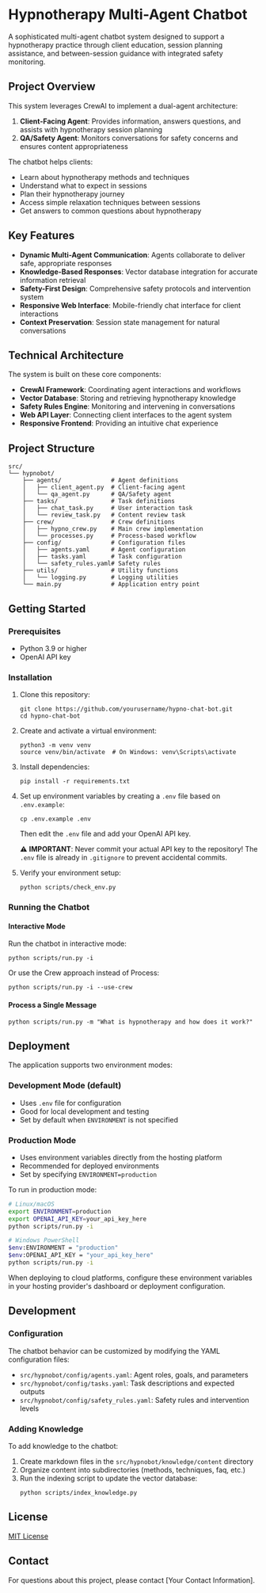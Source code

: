 # Hypnotherapy Multi-Agent Chatbot

A sophisticated multi-agent chatbot system designed to support a hypnotherapy practice through client education, session planning assistance, and between-session guidance with integrated safety monitoring.

## Project Overview

This system leverages CrewAI to implement a dual-agent architecture:

1. **Client-Facing Agent**: Provides information, answers questions, and assists with hypnotherapy session planning
2. **QA/Safety Agent**: Monitors conversations for safety concerns and ensures content appropriateness

The chatbot helps clients:
- Learn about hypnotherapy methods and techniques
- Understand what to expect in sessions
- Plan their hypnotherapy journey
- Access simple relaxation techniques between sessions
- Get answers to common questions about hypnotherapy

## Key Features

- **Dynamic Multi-Agent Communication**: Agents collaborate to deliver safe, appropriate responses
- **Knowledge-Based Responses**: Vector database integration for accurate information retrieval
- **Safety-First Design**: Comprehensive safety protocols and intervention system
- **Responsive Web Interface**: Mobile-friendly chat interface for client interactions
- **Context Preservation**: Session state management for natural conversations

## Technical Architecture

The system is built on these core components:

- **CrewAI Framework**: Coordinating agent interactions and workflows
- **Vector Database**: Storing and retrieving hypnotherapy knowledge
- **Safety Rules Engine**: Monitoring and intervening in conversations
- **Web API Layer**: Connecting client interfaces to the agent system
- **Responsive Frontend**: Providing an intuitive chat experience

## Project Structure

```
src/
└── hypnobot/
    ├── agents/              # Agent definitions
    │   ├── client_agent.py  # Client-facing agent 
    │   └── qa_agent.py      # QA/Safety agent
    ├── tasks/               # Task definitions
    │   ├── chat_task.py     # User interaction task
    │   └── review_task.py   # Content review task
    ├── crew/                # Crew definitions
    │   ├── hypno_crew.py    # Main crew implementation
    │   └── processes.py     # Process-based workflow
    ├── config/              # Configuration files
    │   ├── agents.yaml      # Agent configuration
    │   ├── tasks.yaml       # Task configuration
    │   └── safety_rules.yaml# Safety rules
    ├── utils/               # Utility functions
    │   └── logging.py       # Logging utilities
    └── main.py              # Application entry point
```

## Getting Started

### Prerequisites

- Python 3.9 or higher
- OpenAI API key

### Installation

1. Clone this repository:
   ```
   git clone https://github.com/yourusername/hypno-chat-bot.git
   cd hypno-chat-bot
   ```

2. Create and activate a virtual environment:
   ```
   python3 -m venv venv
   source venv/bin/activate  # On Windows: venv\Scripts\activate
   ```

3. Install dependencies:
   ```
   pip install -r requirements.txt
   ```

4. Set up environment variables by creating a `.env` file based on `.env.example`:
   ```
   cp .env.example .env
   ```
   Then edit the `.env` file and add your OpenAI API key.

   ⚠️ **IMPORTANT**: Never commit your actual API key to the repository! The `.env` file is already in `.gitignore` to prevent accidental commits.

5. Verify your environment setup:
   ```
   python scripts/check_env.py
   ```

### Running the Chatbot

#### Interactive Mode

Run the chatbot in interactive mode:

```
python scripts/run.py -i
```

Or use the Crew approach instead of Process:

```
python scripts/run.py -i --use-crew
```

#### Process a Single Message

```
python scripts/run.py -m "What is hypnotherapy and how does it work?"
```

## Deployment

The application supports two environment modes:

### Development Mode (default)

- Uses `.env` file for configuration
- Good for local development and testing
- Set by default when `ENVIRONMENT` is not specified

### Production Mode

- Uses environment variables directly from the hosting platform
- Recommended for deployed environments
- Set by specifying `ENVIRONMENT=production`

To run in production mode:

```bash
# Linux/macOS
export ENVIRONMENT=production
export OPENAI_API_KEY=your_api_key_here
python scripts/run.py -i

# Windows PowerShell
$env:ENVIRONMENT = "production"
$env:OPENAI_API_KEY = "your_api_key_here"
python scripts/run.py -i
```

When deploying to cloud platforms, configure these environment variables in your hosting provider's dashboard or deployment configuration.

## Development

### Configuration

The chatbot behavior can be customized by modifying the YAML configuration files:

- `src/hypnobot/config/agents.yaml`: Agent roles, goals, and parameters
- `src/hypnobot/config/tasks.yaml`: Task descriptions and expected outputs
- `src/hypnobot/config/safety_rules.yaml`: Safety rules and intervention levels

### Adding Knowledge

To add knowledge to the chatbot:

1. Create markdown files in the `src/hypnobot/knowledge/content` directory
2. Organize content into subdirectories (methods, techniques, faq, etc.)
3. Run the indexing script to update the vector database:
   ```
   python scripts/index_knowledge.py
   ```

## License

[MIT License](LICENSE)

## Contact

For questions about this project, please contact [Your Contact Information].